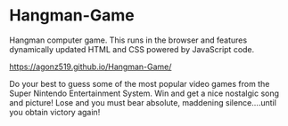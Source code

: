 # Hangman-Game
Hangman computer game. This runs in the browser and features dynamically updated HTML and CSS powered by JavaScript code.

https://agonz519.github.io/Hangman-Game/

Do your best to guess some of the most popular video games from the Super Nintendo Entertainment System. Win and get a nice nostalgic song and picture! Lose and you must bear absolute, maddening silence....until you obtain victory again!
